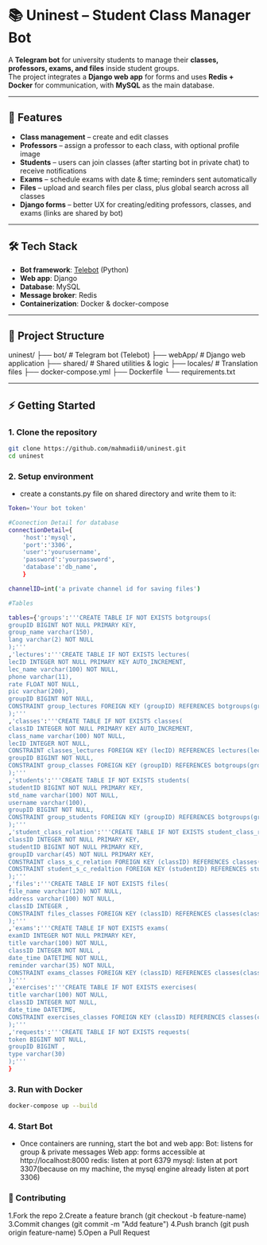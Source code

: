 # 📚 Uninest – Student Class Manager Bot

A **Telegram bot** for university students to manage their **classes, professors, exams, and files** inside student groups.  
The project integrates a **Django web app** for forms and uses **Redis + Docker** for communication, with **MySQL** as the main database.

---

## 🚀 Features
- **Class management** – create and edit classes  
- **Professors** – assign a professor to each class, with optional profile image  
- **Students** – users can join classes (after starting bot in private chat) to receive notifications  
- **Exams** – schedule exams with date & time; reminders sent automatically  
- **Files** – upload and search files per class, plus global search across all classes  
- **Django forms** – better UX for creating/editing professors, classes, and exams (links are shared by bot)  

---

## 🛠️ Tech Stack
- **Bot framework**: [Telebot](https://github.com/eternnoir/pyTelegramBotAPI) (Python)  
- **Web app**: Django  
- **Database**: MySQL  
- **Message broker**: Redis  
- **Containerization**: Docker & docker-compose  

---

## 📂 Project Structure
uninest/
├── bot/ # Telegram bot (Telebot)
├── webApp/ # Django web application
├── shared/ # Shared utilities & logic
├── locales/ # Translation files
├── docker-compose.yml
├── Dockerfile
└── requirements.txt

---

## ⚡ Getting Started

### 1. Clone the repository
```bash
git clone https://github.com/mahmadii0/uninest.git
cd uninest
```

### 2. Setup environment
- create a constants.py file on shared directory and write them to it:
```bash
Token='Your bot token'

#Coonection Detail for database
connectionDetail={
    'host':'mysql',
    'port':'3306',
    'user':'yourusername',
    'password':'yourpassword',
    'database':'db_name',
    }

channelID=int('a private channel id for saving files')

#Tables

tables={'groups':'''CREATE TABLE IF NOT EXISTS botgroups(
groupID BIGINT NOT NULL PRIMARY KEY,
group_name varchar(150),
lang varchar(2) NOT NULL
);'''
,'lectures':'''CREATE TABLE IF NOT EXISTS lectures(
lecID INTEGER NOT NULL PRIMARY KEY AUTO_INCREMENT,
lec_name varchar(100) NOT NULL,
phone varchar(11),
rate FLOAT NOT NULL,
pic varchar(200),
groupID BIGINT NOT NULL,
CONSTRAINT group_lectures FOREIGN KEY (groupID) REFERENCES botgroups(groupID)
);'''
,'classes':'''CREATE TABLE IF NOT EXISTS classes(
classID INTEGER NOT NULL PRIMARY KEY AUTO_INCREMENT,
class_name varchar(100) NOT NULL,
lecID INTEGER NOT NULL,
CONSTRAINT classes_lectures FOREIGN KEY (lecID) REFERENCES lectures(lecID),
groupID BIGINT NOT NULL,
CONSTRAINT group_classes FOREIGN KEY (groupID) REFERENCES botgroups(groupID)
);'''
,'students':'''CREATE TABLE IF NOT EXISTS students(
studentID BIGINT NOT NULL PRIMARY KEY,
std_name varchar(100) NOT NULL,
username varchar(100),
groupID BIGINT NOT NULL,
CONSTRAINT group_students FOREIGN KEY (groupID) REFERENCES botgroups(groupID)
);'''
,'student_class_relation':'''CREATE TABLE IF NOT EXISTS student_class_relation(
classID INTEGER NOT NULL PRIMARY KEY,
studentID BIGINT NOT NULL PRIMARY KEY,
groupID varchar(45) NOT NULL PRIMARY KEY,
CONSTRAINT class_s_c_relation FOREIGN KEY (classID) REFERENCES classes(classID),
CONSTRAINT student_s_c_redaltion FOREIGN KEY (studentID) REFERENCES students(studentID) 
);'''
,'files':'''CREATE TABLE IF NOT EXISTS files(
file_name varchar(120) NOT NULL,
address varchar(100) NOT NULL,
classID INTEGER ,
CONSTRAINT files_classes FOREIGN KEY (classID) REFERENCES classes(classID) 
);'''
,'exams':'''CREATE TABLE IF NOT EXISTS exams(
examID INTEGER NOT NULL PRIMARY KEY,
title varchar(100) NOT NULL,
classID INTEGER NOT NULL ,
date_time DATETIME NOT NULL,
reminder varchar(35) NOT NULL,
CONSTRAINT exams_classes FOREIGN KEY (classID) REFERENCES classes(classID)
);'''
,'exercises':'''CREATE TABLE IF NOT EXISTS exercises(
title varchar(100) NOT NULL,
classID INTEGER NOT NULL,
date_time DATETIME,
CONSTRAINT exercises_classes FOREIGN KEY (classID) REFERENCES classes(classID)
);'''
,'requests':'''CREATE TABLE IF NOT EXISTS requests(
token BIGINT NOT NULL,
groupID BIGINT ,
type varchar(30) 
);'''
}
```
### 3. Run with Docker
```bash
docker-compose up --build
```
### 4. Start Bot
- Once containers are running, start the bot and web app:
    Bot: listens for group & private messages
    Web app: forms accessible at http://localhost:8000
    redis: listen at port 6379
    mysql: listen at port 3307(because on my machine, the mysql engine already listen at port 3306)
### 🤝 Contributing
1.Fork the repo
2.Create a feature branch (git checkout -b feature-name)
3.Commit changes (git commit -m "Add feature")
4.Push branch (git push origin feature-name)
5.Open a Pull Request
